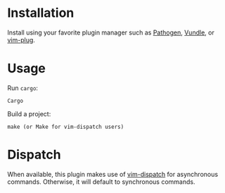 # Installation

Install using your favorite plugin manager such as [Pathogen](https://github.com/tpope/vim-pathogen), 
[Vundle](https://github.com/VundleVim/Vundle.vim), or [vim-plug](https://github.com/junegunn/vim-plug).

# Usage

Run `cargo`:

```
Cargo
```

Build a project:

```
make (or Make for vim-dispatch users)
```

# Dispatch

When available, this plugin makes use of [vim-dispatch](https://github.com/tpope/vim-dispatch) 
for asynchronous commands. Otherwise, it will default to synchronous commands.
